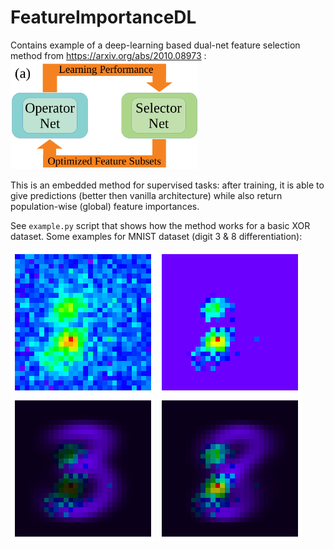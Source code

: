 # FeatureImportanceDL
Contains example of a deep-learning based dual-net feature selection method from https://arxiv.org/abs/2010.08973 :
<img src="./graphics/model.png" width="300">

This is an embedded method for supervised tasks: after training, it is able to give predictions (better then vanilla architecture) while also return population-wise (global) feature importances.

See ```example.py``` script that shows how the method works for a basic XOR dataset.
Some examples for MNIST dataset (digit 3 & 8 differentiation):

![MNIST importance](./graphics/MNIST/mnist_full_importance.png)
![Top features](./graphics/MNIST/mnist_masked_importance.png)
![Superimposed on mean 3](./graphics/MNIST/mnist_3_importance.png)
![Superimposed on mean 8](./graphics/MNIST/mnist_8_importance.png)

